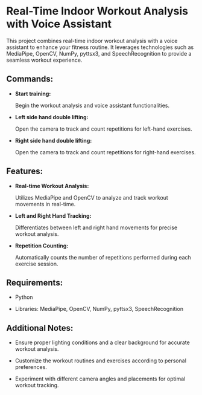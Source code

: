    <h1>Real-Time Indoor Workout Analysis with Voice Assistant</h1>
    <p>This project combines real-time indoor workout analysis with a voice assistant to enhance your fitness routine. It leverages technologies such as MediaPipe, OpenCV, NumPy, pyttsx3, and SpeechRecognition to provide a seamless workout experience.</p>
    <h2>Commands:</h2>
    <ul>
        <li><strong>Start training:</strong><p> Begin the workout analysis and voice assistant functionalities.</p></li>
        <li><strong>Left side hand double lifting:</strong><p> Open the camera to track and count repetitions for left-hand exercises.</p></li>
        <li><strong>Right side hand double lifting:</strong> <p>Open the camera to track and count repetitions for right-hand exercises.</p></li>
    </ul>
    <h2>Features:</h2>
    <ul>
        <li><strong>Real-time Workout Analysis:</strong><p> Utilizes MediaPipe and OpenCV to analyze and track workout movements in real-time.</p></li>
        <li><strong>Left and Right Hand Tracking:</strong> <p>Differentiates between left and right hand movements for precise workout analysis.</p></li>
        <li><strong>Repetition Counting:</strong> <p>Automatically counts the number of repetitions performed during each exercise session.</p></li>
    </ul>
    <h2>Requirements:</h2>
<ul>
    <li><p>Python</p></li>
    <li><p>Libraries: MediaPipe, OpenCV, NumPy, pyttsx3, SpeechRecognition</p></li>
</ul>
<h2>Additional Notes:</h2>
<ul>
    <li><p>Ensure proper lighting conditions and a clear background for accurate workout analysis.</p></li>
    <li><p>Customize the workout routines and exercises according to personal preferences.</p></li>
    <li><p>Experiment with different camera angles and placements for optimal workout tracking.</p></li>
</ul>
